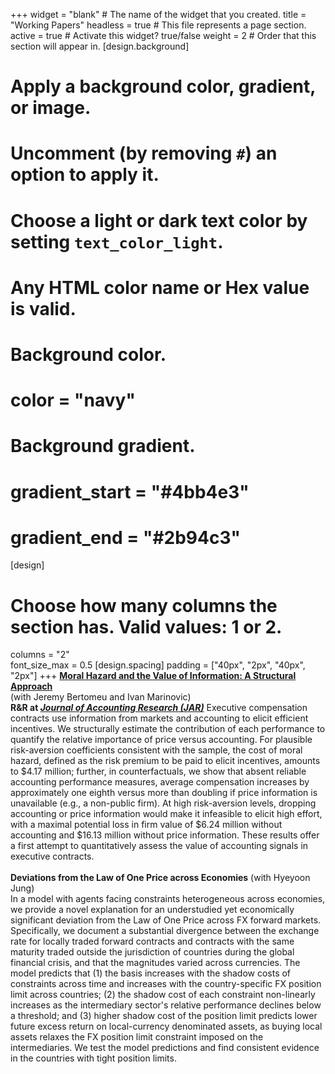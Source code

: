 +++
widget = "blank"  # The name of the widget that you created.
title = "Working Papers"
headless = true  # This file represents a page section.
active = true  # Activate this widget? true/false
weight = 2  # Order that this section will appear in.
[design.background]
  # Apply a background color, gradient, or image.
  #   Uncomment (by removing `#`) an option to apply it.
  #   Choose a light or dark text color by setting `text_color_light`.
  #   Any HTML color name or Hex value is valid.

  # Background color.
  # color = "navy"
  
  # Background gradient.
  # gradient_start = "#4bb4e3"
  # gradient_end = "#2b94c3"
[design]
  # Choose how many columns the section has. Valid values: 1 or 2.
  columns = "2"  
  font_size_max = 0.5
[design.spacing]
  padding = ["40px", "2px", "40px", "2px"]
+++
[**Moral Hazard and the Value of Information: A Structural Approach**](https://papers.ssrn.com/sol3/papers.cfm?abstract_id=4291189)  
(with Jeremy Bertomeu and Ivan Marinovic)  
**R&R at <i><u>Journal of Accounting Research (JAR)</u></i>**
Executive compensation contracts use information from markets and accounting to elicit efficient incentives. We structurally estimate the contribution of each performance to quantify the relative importance of price versus accounting. For plausible risk-aversion coefficients consistent with the sample, the cost of moral hazard, defined as the risk premium to be paid to elicit incentives, amounts to $4.17 million; further, in counterfactuals, we show that absent reliable accounting performance measures, average compensation increases by approximately one eighth versus more than doubling if price information is unavailable (e.g., a non-public firm). At high risk-aversion levels, dropping accounting or price information would make it infeasible to elicit high effort, with a maximal potential loss in firm value of $6.24 million without accounting and $16.13 million without price information. These results offer a first attempt to quantitatively assess the value of accounting signals in executive contracts.
<br/>  
**Deviations from the Law of One Price across Economies** (with Hyeyoon Jung)  
In a model with agents facing constraints heterogeneous across economies, we provide a novel explanation for an understudied yet economically significant deviation from the Law of One Price across FX forward markets. Specifically, we document a substantial divergence between the exchange rate for locally traded forward contracts and contracts with the same maturity traded outside the jurisdiction of countries during the global financial crisis, and that the magnitudes varied across currencies. The model predicts that (1) the basis increases with the shadow costs of constraints across time and increases with the country-specific FX position limit across countries;  (2) the shadow cost of each constraint non-linearly increases as the intermediary sector's relative performance declines below a threshold; and (3) higher shadow cost of the position limit predicts lower future excess return on local-currency denominated assets, as buying local assets relaxes the FX position limit constraint imposed on the intermediaries. We test the model predictions and find consistent evidence in the countries with tight position limits.
<br/>  
